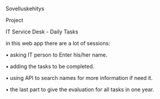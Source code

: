 Sovelluskehitys

Project

IT Service Desk - Daily Tasks

in this web app there are a lot of sessions:

•	asking IT person to Enter his/her name.

•	adding the tasks to be completed.

•	using API to search names for more information if need it.

•	the last part to give the evaluation for all tasks in one year.
